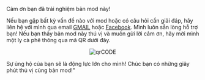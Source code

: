 Cảm ơn bạn đã trải nghiệm bản mod này!

Nếu bạn gặp bất kỳ vấn đề nào với mod hoặc có câu hỏi cần giải đáp, hãy liên hệ với mình qua email [GMAIL](mailto:mrsolo.bdu@gmail.com) hoặc [Facebook](https://www.facebook.com/94banhxeo/). Mình luôn sẵn lòng hỗ trợ bạn! 
Nếu bạn thấy bản mod này thú vị và muốn gửi lời cảm ơn, hãy mời mình một ly cà phê thông qua mã QR dưới đây.
<p align="center">
  <img src="https://i.ibb.co/HfkSfZ7q/photo-2025-03-08-21-49-41.jpg" alt="qrCODE">
</p>

Sự ủng hộ của bạn sẽ là động lực lớn cho mình! 
Chúc bạn có những giây phút thú vị cùng bản mod!"
